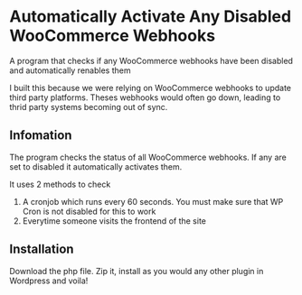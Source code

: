 # Automatically Activate Any Disabled WooCommerce Webhooks

A program that checks if any WooCommerce webhooks have been disabled and automatically renables them

I built this because we were relying on WooCommerce webhooks to update third party platforms. Theses webhooks would often go down, leading to thrid party systems becoming out of sync.

## Infomation

The program checks the status of all WooCommerce webhooks. If any are set to disabled it automatically activates them.

It uses 2 methods to check
1. A cronjob which runs every 60 seconds. You must make sure that WP Cron is not disabled for this to work
2. Everytime someone visits the frontend of the site

## Installation

Download the php file. Zip it, install as you would any other plugin in Wordpress and voila!
